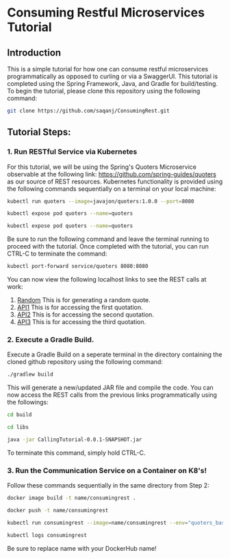 # Consuming Restful Microservices Tutorial
## Introduction
This is a simple tutorial for how one can consume restful microservices programmatically as opposed to curling or via a SwaggerUI. This tutorial is completed using the Spring Framework, Java, and Gradle for build/testing. To begin the tutorial, please clone this repository using the following command:
```bash
git clone https://github.com/saqanj/ConsumingRest.git
```
## Tutorial Steps:
### 1. Run RESTful Service via Kubernetes
For this tutorial, we will be using the Spring's Quoters Microservice observable at the following link: https://github.com/spring-guides/quoters as our source of REST resources. Kubernetes functionality is provided using the following commands sequentially on a terminal on your local machine:
```bash
kubectl run quoters --image=javajon/quoters:1.0.0 --port=8080
```
```bash
kubectl expose pod quoters --name=quoters
```
```bash
kubectl expose pod quoters --name=quoters
```
Be sure to run the following command and leave the terminal running to proceed with the tutorial. Once completed with the tutorial, you can run CTRL-C to terminate the command:
```bash
kubectl port-forward service/quoters 8080:8080
```
You can now view the following localhost links to see the REST calls at work:
1. [Random](http://localhost:8080/api/random) This is for generating a random quote.
2. [API1](http://localhost:8080/api/1) This is for accessing the first quotation.
3. [API2](http://localhost:8080/api/2) This is for accessing the second quotation.
4. [API3](http://localhost:8080/api/3) This is for accessing the third quotation.

### 2. Execute a Gradle Build.
Execute a Gradle Build on a seperate terminal in the directory containing the cloned github repository using the following command:
```bash
./gradlew build
```
This will generate a new/updated JAR file and compile the code. You can now access the REST calls from the previous links programmatically using the followings:
```bash
cd build
```
```bash
cd libs
```
```bash
java -jar CallingTutorial-0.0.1-SNAPSHOT.jar
```
To terminate this command, simply hold CTRL-C. 
### 3. Run the Communication Service on a Container on K8's!
Follow these commands sequentially in the same directory from Step 2:
```bash
docker image build -t name/consumingrest .
```
```bash
docker push -t name/consumingrest
```
```bash
kubectl run consumingrest --image=name/consumingrest --env="quoters_base_url=http://quoters:8080"
```
```bash
kubectl logs consumingrest
```
Be sure to replace name with your DockerHub name!
